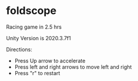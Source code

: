 # foldscope
Racing game in 2.5 hrs

Unity Version is 2020.3.7f1


Directions:

- Press Up arrow to accelerate
- Press left and right arrows to move left and right
- Press "r" to restart

